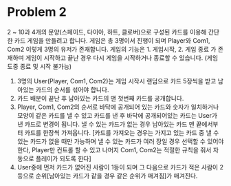# Problem 2

2 ~ 10과 4개의 문양(스페이드, 다이아, 하트, 클로버)으로 구성된 카드를 이용해 간단한 카드 게임을 만들려고 합니다. 게임은 총 3명이서 진행이 되며 Player와 Com1, Com2 이렇게 3명의 유저가 존재합니다. 게임의 기능은 1. 게임시작, 2. 게임 종료 가 존재하며 게임이 시작하고 끝난 경우 다시 게임을 시작하거나 종료할 수 있습니다. (게임 도중 종료 및 시작 불가능)

1. 3명의 User(Player, Com1, Com2)는 게임 시작시 랜덤으로 카드 5장씩을 받고 남아있는 카드의 순서를 섞어야 합니다.
2. 카드 배분이 끝난 후 남아있는 카드의 맨 첫번째 카드를 공개합니다.
3. Player, Com1, Com2의 순서로 바닥에 공개되어 있는 카드와 숫자가 일치하거나 모양이 같은 카드를 낼 수 있고 카드를 낸 후 바닥에 공개되어있는 카드는 User가 낸 카드로 변경이 됩니다. 낼 수 있는 카드가 없는 경우 남아있는 카드 맨 끝에서부터 카드를 한장씩 가져옵니다. [카드를 가져오는 경우는 가지고 있는 카드 중 낼 수 있는 카드가 없을 때만 가능하며 낼 수 있는 카드가 여러 장일 경우 선택할 수 있어야 한다, Player만 컨트롤 할 수 있고 나머지 Com1, Com2는 적절한 규칙을 줘서 자동으로 플레이가 되도록 한다]
4. User중에 먼저 카드가 없어진 사람이 1등이 되며 그 다음으로 카드가 적은 사람이 2등으로 순위[남아있는 카드가 같을 경우 같은 순위가 매겨짐]가 매겨진다.
